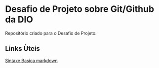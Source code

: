# Desafio de Projeto sobre Git/Github da DIO
Repositório criado para o Desafio de Projeto.

## Links Ùteis 
[Sintaxe Basica markdown](https://www.markdownguide.org/basic-syntax/)
